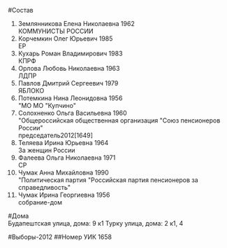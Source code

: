 #Состав
1. Землянникова Елена Николаевна 1962   
    КОММУНИСТЫ РОССИИ
2. Корчемкин Олег Юрьевич 1985   
    ЕР
3. Кухарь Роман Владимирович 1983   
    КПРФ
4. Орлова Любовь Николаевна 1963   
    ЛДПР
5. Павлов Дмитрий Сергеевич 1979   
    ЯБЛОКО
6. Потемкина Нина Леонидовна 1956   
    "МО МО "Купчино"
7. Солохненко Ольга Васильевна 1960   
    "Общероссийская общественная организация "Союз пенсионеров России"  
    председатель2012[1649]  
8. Теляева Ирина Юрьевна 1964   
    За женщин России
9. Фалеева Ольга Николаевна 1971   
    СР
10. Чумак Анна Михайловна 1990   
    "Политическая партия "Российская партия пенсионеров за справедливость"
11. Чумак Ирина Георгиевна 1956   
    собрание-дом

#Дома  
Будапештская улица, дома: 9 к1 Турку улица, дома: 2 к1, 4

#Выборы-2012
##Номер УИК
1658
